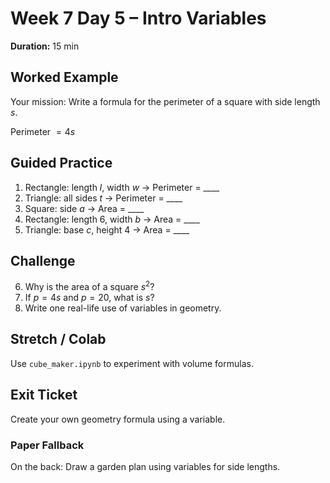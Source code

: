 # Week 7 Day 5 – Intro Variables

**Duration:** 15 min

## Worked Example
Your mission: Write a formula for the perimeter of a square with side length $s$.

Perimeter $= 4s$

## Guided Practice
1. Rectangle: length $l$, width $w$ → Perimeter = ____
2. Triangle: all sides $t$ → Perimeter = ____
3. Square: side $a$ → Area = ____
4. Rectangle: length 6, width $b$ → Area = ____
5. Triangle: base $c$, height 4 → Area = ____

## Challenge
6. Why is the area of a square $s^2$?
7. If $p = 4s$ and $p = 20$, what is $s$?
8. Write one real-life use of variables in geometry.

## Stretch / Colab
Use `cube_maker.ipynb` to experiment with volume formulas.

## Exit Ticket
Create your own geometry formula using a variable.

### Paper Fallback
On the back: Draw a garden plan using variables for side lengths.
